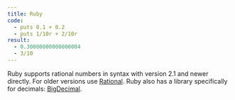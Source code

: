 ```yaml
---
title: Ruby
code:
  - puts 0.1 + 0.2
  - puts 1/10r + 2/10r
result:
  - 0.30000000000000004
  - 3/10
---
```


Ruby supports rational numbers in syntax with version 2.1 and newer directly.
For older versions use [Rational][1]. Ruby also has a library specifically for
decimals: [BigDecimal][2].

[1]: http://ruby-doc.org/core/classes/Rational.html
[2]: http://ruby-doc.org/stdlib/libdoc/bigdecimal/rdoc/index.html
